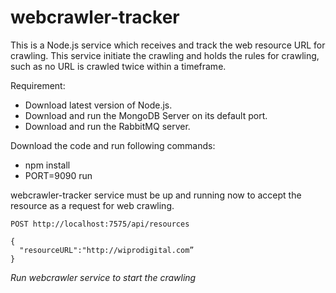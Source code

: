 # webcrawler-tracker
This is a Node.js service which receives and track the web resource URL for crawling. This service initiate the crawling and holds the rules for crawling, such as no URL is crawled twice within a timeframe.

Requirement:
- Download latest version of Node.js.
- Download and run the MongoDB Server on its default port.
- Download and run the RabbitMQ server.

Download the code and run following commands:
- npm install
- PORT=9090 run

webcrawler-tracker service must be up and running now to accept the resource as a request for web crawling.

```API
POST http://localhost:7575/api/resources

{
  "resourceURL":"http://wiprodigital.com”
}
```
*Run webcrawler service to start the crawling*
